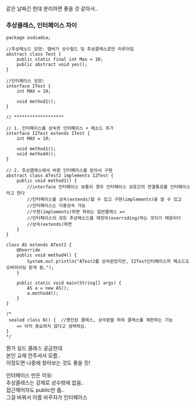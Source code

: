 같은 날짜긴 한데 분리하면 좋을 것 같아서..  
  
### 추상클래스, 인터페이스 차이 
```
package asdsadsa;

//추상메소드 모양: 멤버가 상수필드 및 추상클래스로만 이루어짐 
abstract class Test {
	public static final int Max = 10; 	
	public abstract void yes();
}

//인터페이스 모양: 
interface ITest {
	int MAX = 10; 
	
	void method1();
}

// ******************* 

// 1. 인터페이스를 상속한 인터페이스 + 메소드 추가  
interface I2Test extends ITest {
	int MAX = 10; 
	
	void method1();
	void method4();
}

// 2. 추상클래스에서 바뀐 인터페이스를 빋아서 구현 
abstract class ATest2 implements I2Test {
	public void method1() {
		//interface 인터페이스 보통이 경우 인터페이스 상호간의 연결통로를 인터페이스라고 한다 
		//인터페이스를 상속(extends)할 수 있고 구현(implements)을 쓸 수 있고 
		//인터페이스는 다중상속 가능 
		//구현(implements)하면 하위는 일반클래스 => 
		//인터페이스의 모든 추상메소드를 재정의(overriding)하는 것이기 때문이다 
		//상속(extends)하면 
	}
}

class AS extends ATest2 {
	@Override
	public void method4() {
		System.out.println("ATest2를 상속받았지만, I2Test인터페이스꺼 메소드도 오버라이딩 받게 됨.");
	}

	public static void main(String[] args) {
		AS a = new AS();
		a.method4();
	}
}

/*
 sealed class N() {  //봉인된 클래스, 상속받을 하위 클래스를 제한하는 기능 
	=> 아직 중요하지 않다고 생략하심.
}
*/
```
  
뭔가 실드 클래스 궁금한데  
본인 교재 안주셔서 모름..  
이정도면 나중에 찾아보는 것도 좋을 듯!  
  
인터페이스 만든 이유:  
추상클래스는 강제로 상수밖에 없음..  
접근제어자도 public만 줌..  
그걸 바꿔서 이름 바꾸자가 인터페이스  
  
